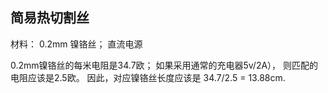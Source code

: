 
## 简易热切割丝

材料：  0.2mm  镍铬丝； 直流电源

0.2mm镍铬丝的每米电阻是34.7欧； 如果采用通常的充电器5v/2A）， 则匹配的电阻应该是2.5欧。
因此，对应镍铬丝长度应该是 34.7/2.5 = 13.88cm.



